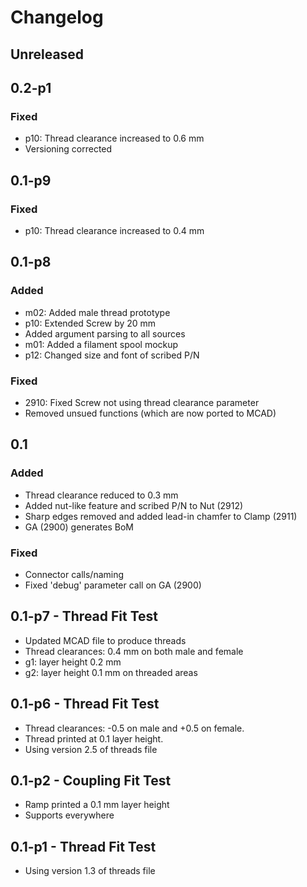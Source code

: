 # Changelog

## Unreleased

## 0.2-p1

### Fixed

- p10: Thread clearance increased to 0.6 mm
- Versioning corrected


## 0.1-p9

### Fixed

- p10: Thread clearance increased to 0.4 mm


## 0.1-p8

### Added

- m02: Added male thread prototype
- p10: Extended Screw by 20 mm
- Added argument parsing to all sources
- m01: Added a filament spool mockup
- p12: Changed size and font of scribed P/N

### Fixed

- 2910: Fixed Screw not using thread clearance parameter
- Removed unsued functions (which are now ported to MCAD)


## 0.1

### Added

- Thread clearance reduced to 0.3 mm
- Added nut-like feature and scribed P/N to Nut (2912)
- Sharp edges removed and added lead-in chamfer to Clamp (2911)
- GA (2900) generates BoM

### Fixed

- Connector calls/naming
- Fixed 'debug' parameter call on GA (2900)

## 0.1-p7 - Thread Fit Test
- Updated MCAD file to produce threads
- Thread clearances: 0.4 mm on both male and female
- g1: layer height 0.2 mm
- g2: layer height 0.1 mm on threaded areas

## 0.1-p6 - Thread Fit Test
- Thread clearances: -0.5 on male and +0.5 on female.
- Thread printed at 0.1 layer height.
- Using version 2.5 of threads file

## 0.1-p2 - Coupling Fit Test
- Ramp printed a 0.1 mm layer height
- Supports everywhere

## 0.1-p1 - Thread Fit Test
 - Using version 1.3 of threads file

